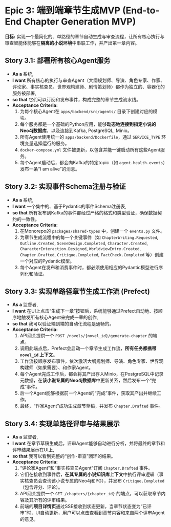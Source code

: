 # Epic 3: 端到端章节生成MVP (End-to-End Chapter Generation MVP)

**目标:** 实现一个最简化的、单路径的章节自动生成与审查流程，让所有核心执行与审查智能体能够在**隔离的小说环境**中串联工作，并产出第一章内容。

## Story 3.1: 部署所有核心Agent服务

- **As a** 系统,
- **I want** 所有核心的执行与审查Agent（大纲规划师、导演、角色专家、作家、评论家、事实核查员、世界观构建师、剧情策划师）都作为独立的、容器化的服务被部署,
- **so that** 它们可以订阅和发布事件，构成完整的章节生成流水线。
- **Acceptance Criteria:**
  1.  为每个核心Agent在 `apps/backend/src/agents/` 目录下创建对应的模块。
  2.  每个服务都是一个基础的Python应用，能够**动态地连接到指定小说的Neo4j数据库**，以及连接到Kafka, PostgreSQL, Minio。
  3.  所有Agent使用统一的 `apps/backend/Dockerfile`，通过 `SERVICE_TYPE` 环境变量选择运行的服务。
  4.  `docker-compose.yml` 文件被更新，以包含并能一键启动所有这些Agent服务。
  5.  每个Agent启动后，都会向Kafka的特定topic（如 `agent.health.events`）发布一条“I am alive”的消息。

## Story 3.2: 实现事件Schema注册与验证

- **As a** 系统,
- **I want** 一个集中的、基于Pydantic的事件Schema注册表,
- **so that** 所有发布到Kafka的事件都经过严格的格式和类型验证，确保数据契约的一致性。
- **Acceptance Criteria:**
  1.  在Monorepo的 `packages/shared-types` 中，创建一个 `events.py` 文件。
  2.  为章节生成流程中的每一个关键事件（如 `ChapterWriting.Requested`, `Outline.Created`, `SceneDesign.Completed`, `Character.Created`, `CharacterInteraction.Designed`, `WorldviewEntry.Created`, `Chapter.Drafted`, `Critique.Completed`, `FactCheck.Completed` 等）创建一个对应的Pydantic模型。
  3.  每个Agent在发布和消费事件时，都必须使用相应的Pydantic模型进行序列化和验证。

## Story 3.3: 实现单路径章节生成工作流 (Prefect)

- **As a** 监督者,
- **I want** 在UI上点击“生成下一章”按钮后，系统能够通过Prefect自动地、按顺序地触发所有核心Agent来完成一章的创作,
- **so that** 我可以验证端到端的自动化流程是通畅的。
- **Acceptance Criteria:**
  1.  API网关提供一个 `POST /novels/{novel_id}/generate-chapter` 的端点。
  2.  调用此端点后，Prefect会启动一个章节生成工作流，**所有任务都携带 `novel_id` 上下文**。
  3.  工作流按顺序发布事件，依次激活大纲规划师、导演、角色专家、世界观构建师（如果需要）、和作家Agent。
  4.  每个Agent完成工作后，都会将其产出存入Minio，在PostgreSQL中记录元数据，在**该小说专属的Neo4j数据库**中更新关系，然后发布一个“完成”事件。
  5.  后一个Agent能够根据前一个Agent的“完成”事件，获取其产出并继续工作。
  6.  最终，“作家Agent”成功生成章节草稿，并发布 `Chapter.Drafted` 事件。

## Story 3.4: 实现单路径评审与结果展示

- **As a** 监督者,
- **I want** 在章节草稿生成后，评审Agent能够自动进行分析，并将最终的章节和评审结果展示在UI上,
- **so that** 我可以看到完整的“创作-审查”闭环的结果。
- **Acceptance Criteria:**
  1.  “评论家Agent”和“事实核查员Agent”订阅 `Chapter.Drafted` 事件。
  2.  它们在接收到事件后，**在其专属的小说知识库上下文**中执行评审逻辑（事实核查员会查询该小说专属的Neo4j和PG），并发布 `Critique.Completed` （包含评分、评论）。
  3.  API网关提供一个 `GET /chapters/{chapter_id}` 的端点，可以获取章节内容及其所有的评审结果。
  4.  前端的**项目详情页**通过SSE接收到状态更新，当章节状态变为“已评审”时，UI自动更新，用户可以点击查看到章节内容和来自两个评审Agent的意见。
